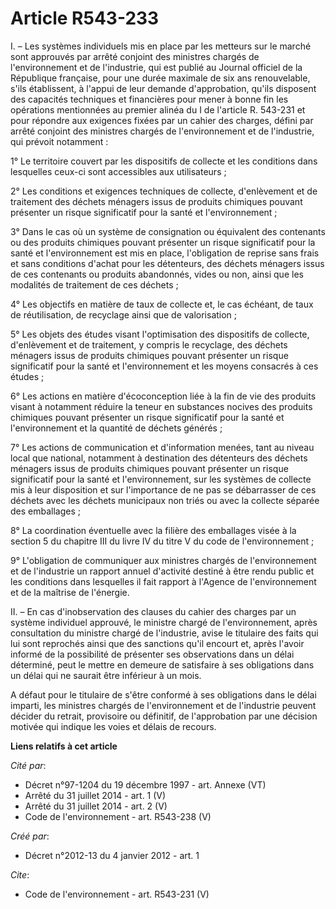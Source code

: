 # Article R543-233

I. – Les systèmes individuels mis en place par les metteurs sur le marché sont approuvés par arrêté conjoint des ministres
chargés de l'environnement et de l'industrie, qui est publié au Journal officiel de la République française, pour une durée
maximale de six ans renouvelable, s'ils établissent, à l'appui de leur demande d'approbation, qu'ils disposent des capacités
techniques et financières pour mener à bonne fin les opérations mentionnées au premier alinéa du I de l'article R. 543-231 et
pour répondre aux exigences fixées par un cahier des charges, défini par arrêté conjoint des ministres chargés de
l'environnement et de l'industrie, qui prévoit notamment :

1° Le territoire couvert par les dispositifs de collecte et les conditions dans lesquelles ceux-ci sont accessibles aux
utilisateurs ;

2° Les conditions et exigences techniques de collecte, d'enlèvement et de traitement des déchets ménagers issus de produits
chimiques pouvant présenter un risque significatif pour la santé et l'environnement ;

3° Dans le cas où un système de consignation ou équivalent des contenants ou des produits chimiques pouvant présenter un
risque significatif pour la santé et l'environnement est mis en place, l'obligation de reprise sans frais et sans conditions
d'achat pour les détenteurs, des déchets ménagers issus de ces contenants ou produits abandonnés, vides ou non, ainsi que les
modalités de traitement de ces déchets ;

4° Les objectifs en matière de taux de collecte et, le cas échéant, de taux de réutilisation, de recyclage ainsi que de
valorisation ;

5° Les objets des études visant l'optimisation des dispositifs de collecte, d'enlèvement et de traitement, y compris le
recyclage, des déchets ménagers issus de produits chimiques pouvant présenter un risque significatif pour la santé et
l'environnement et les moyens consacrés à ces études ;

6° Les actions en matière d'écoconception liée à la fin de vie des produits visant à notamment réduire la teneur en
substances nocives des produits chimiques pouvant présenter un risque significatif pour la santé et l'environnement et la
quantité de déchets générés ;

7° Les actions de communication et d'information menées, tant au niveau local que national, notamment à destination des
détenteurs des déchets ménagers issus de produits chimiques pouvant présenter un risque significatif pour la santé et
l'environnement, sur les systèmes de collecte mis à leur disposition et sur l'importance de ne pas se débarrasser de ces
déchets avec les déchets municipaux non triés ou avec la collecte séparée des emballages ;

8° La coordination éventuelle avec la filière des emballages visée à la section 5 du chapitre III du livre IV du titre V du
code de l'environnement ;

9° L'obligation de communiquer aux ministres chargés de l'environnement et de l'industrie un rapport annuel d'activité
destiné à être rendu public et les conditions dans lesquelles il fait rapport à l'Agence de l'environnement et de la maîtrise
de l'énergie.

II. – En cas d'inobservation des clauses du cahier des charges par un système individuel approuvé, le ministre chargé de
l'environnement, après consultation du ministre chargé de l'industrie, avise le titulaire des faits qui lui sont reprochés
ainsi que des sanctions qu'il encourt et, après l'avoir informé de la possibilité de présenter ses observations dans un délai
déterminé, peut le mettre en demeure de satisfaire à ses obligations dans un délai qui ne saurait être inférieur à un mois.

A défaut pour le titulaire de s'être conformé à ses obligations dans le délai imparti, les ministres chargés de
l'environnement et de l'industrie peuvent décider du retrait, provisoire ou définitif, de l'approbation par une décision
motivée qui indique les voies et délais de recours.

**Liens relatifs à cet article**

_Cité par_:

  - Décret n°97-1204 du 19 décembre 1997 - art. Annexe (VT)
  - Arrêté du 31 juillet 2014 - art. 1 (V)
  - Arrêté du 31 juillet 2014 - art. 2 (V)
  - Code de l'environnement - art. R543-238 (V)

_Créé par_:

  - Décret n°2012-13 du 4 janvier 2012 - art. 1

_Cite_:

  - Code de l'environnement - art. R543-231 (V)

